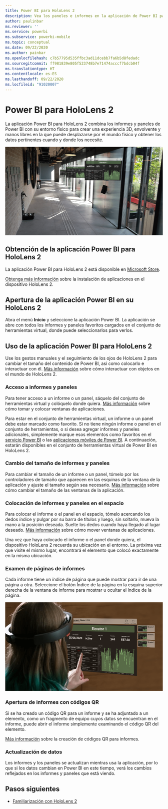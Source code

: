 ```yaml
---
title: Power BI para HoloLens 2
description: Vea los paneles e informes en la aplicación de Power BI para HoloLens 2.
author: paulinbar
ms.reviewer: ''
ms.service: powerbi
ms.subservice: powerbi-mobile
ms.topic: conceptual
ms.date: 09/22/2020
ms.author: painbar
ms.openlocfilehash: c7b57795d535ffbc3ad11dcebb7fa6b5d8fedadc
ms.sourcegitcommit: ff981839e805f523748b7e71474acccf7bdcb04f
ms.translationtype: HT
ms.contentlocale: es-ES
ms.lasthandoff: 09/22/2020
ms.locfileid: "91020007"
---
```

# <a name="power-bi-for-hololens-2"></a>Power BI para HoloLens 2
La aplicación Power BI para HoloLens 2 combina los informes y paneles de Power BI con su entorno físico para crear una experiencia 3D, envolvente y manos libres en la que puede desplazarse por el mundo físico y obtener los datos pertinentes cuando y donde los necesite.

![Imagen de HoloLens 2 que muestra informes flotantes de Power BI.](media/mobile-hololens2-app/power-bi-hololens2-floating-reports.png)

## <a name="get-the-power-bi-app-for-hololens-2"></a>Obtención de la aplicación Power BI para HoloLens 2 

La aplicación Power BI para HoloLens 2 está disponible en [Microsoft Store](https://go.microsoft.com/fwlink/?linkid=526478).

[Obtenga más información](https://docs.microsoft.com/hololens/holographic-store-apps) sobre la instalación de aplicaciones en el dispositivo HoloLens 2.

## <a name="open-the-power-bi-app-on-your-hololens-2"></a>Apertura de la aplicación Power BI en su HoloLens 2

Abra el menú **Inicio** y seleccione la aplicación Power BI. La aplicación se abre con todos los informes y paneles favoritos cargados en el conjunto de herramientas virtual, donde puede seleccionarlos para verlos.

## <a name="using-the-power-bi-app-for-hololens-2"></a>Uso de la aplicación Power BI para HoloLens 2

Use los gestos manuales y el seguimiento de los ojos de HoloLens 2 para cambiar el tamaño del contenido de Power BI, así como colocarlo e interactuar con él. [Más información](https://docs.microsoft.com/hololens/hololens2-basic-usage) sobre cómo interactuar con objetos en el mundo de HoloLens 2.

### <a name="access-reports-and-dashboards"></a>Acceso a informes y paneles

Para tener acceso a un informe o un panel, sáquelo del conjunto de herramientas virtual y colóquelo donde quiera. [Más información](https://docs.microsoft.com/hololens/hololens2-basic-usage#moving-holograms) sobre cómo tomar y colocar ventanas de aplicaciones.

Para estar en el conjunto de herramientas virtual, un informe o un panel debe estar marcado como favorito. Si no tiene ningún informe o panel en el conjunto de herramientas, o si desea agregar informes y paneles adicionales, simplemente marque esos elementos como favoritos en el [servicio Power BI](../end-user-favorite.md) o las [aplicaciones móviles de Power BI](mobile-apps-favorites.md). A continuación, estarán disponibles en el conjunto de herramientas virtual de Power BI en HoloLens 2.

### <a name="resize-reports-and-dashboards"></a>Cambio del tamaño de informes y paneles

Para cambiar el tamaño de un informe o un panel, tómelo por los controladores de tamaño que aparecen en las esquinas de la ventana de la aplicación y ajuste el tamaño según sea necesario. [Más información](https://docs.microsoft.com/hololens/hololens2-basic-usage#resizing-holograms) sobre cómo cambiar el tamaño de las ventanas de la aplicación.

### <a name="position-reports-and-dashboards-in-space"></a>Colocación de informes y paneles en el espacio

Para colocar el informe o el panel en el espacio, tómelo acercando los dedos índice y pulgar por su barra de títulos y luego, sin soltarlo, mueva la mano a la posición deseada. Suelte los dedos cuando haya llegado al lugar deseado. [Más información](https://docs.microsoft.com/hololens/hololens2-basic-usage#moving-holograms) sobre cómo mover ventanas de aplicaciones.

Una vez que haya colocado el informe o el panel donde quiera, el dispositivo HoloLens 2 recuerda su ubicación en el entorno. La próxima vez que visite el mismo lugar, encontrará el elemento que colocó exactamente en la misma ubicación.

### <a name="browse-report-pages"></a>Examen de páginas de informes

Cada informe tiene un índice de página que puede mostrar para ir de una página a otra. Seleccione el botón Índice de la página en la esquina superior derecha de la ventana de informe para mostrar u ocultar el índice de la página.

![Imagen que muestra el índice de la página de informe en Power BI para HoloLens 2](media/mobile-hololens2-app/power-bi-hololens2-browse-report-pages.png)

### <a name="open-reports-with-qr-codes"></a>Apertura de informes con códigos QR

Si se ha creado un código QR para un informe y se ha adjuntado a un elemento, como un fragmento de equipo cuyos datos se encuentran en el informe, puede abrir el informe simplemente examinando el código QR del elemento.

[Más información](https://docs.microsoft.com/power-bi/create-reports/service-create-qr-code-for-report) sobre la creación de códigos QR para informes.

### <a name="data-refresh"></a>Actualización de datos

Los informes y los paneles se actualizan mientras usa la aplicación, por lo que si los datos cambian en Power BI en este tiempo, verá los cambios reflejados en los informes y paneles que está viendo.

## <a name="next-steps"></a>Pasos siguientes

* [Familiarización con HoloLens 2](https://docs.microsoft.com/hololens/hololens2-basic-usage)